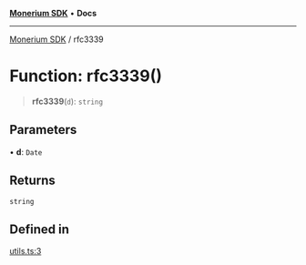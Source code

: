 [**Monerium SDK**](../README.md) • **Docs**

---

[Monerium SDK](../README.md) / rfc3339

# Function: rfc3339()

> **rfc3339**(`d`): `string`

## Parameters

• **d**: `Date`

## Returns

`string`

## Defined in

[utils.ts:3](https://github.com/monerium/js-monorepo/blob/6fd0ad80ad4e8d991580cbeedf4372ce7e758e51/packages/sdk/src/utils.ts#L3)

